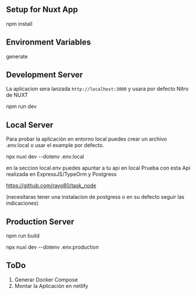 
## Setup for Nuxt App

npm install

## Environment Variables
generate 

## Development Server

La aplicacion sera lanzada `http://localhost:3000` y usara por defecto
Nitro de NUXT

npm run dev

## Local Server

Para probar la aplicación en entorno local puedes crear un archivo .env.local
o usar el example por defecto.

npx nuxi dev --dotenv .env.local

en la seccion local.env puedes apuntar a tu api en local
Prueba con esta Api realizada en ExpressJS/TypeOrm y Postgress

https://github.com/rayo80/task_node

(necesitaras tener una instalacion de postgress o en su defecto seguir las indicaciones)


## Production Server
npm run build

npx nuxi dev --dotenv .env.production

## ToDo 
1) Generar Docker Compose
2) Montar la Aplicación en netlify

